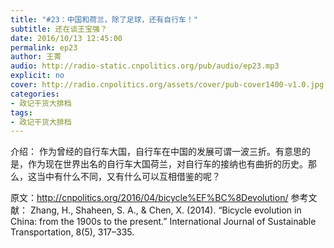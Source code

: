 ```yaml
---
title: "#23：中国和荷兰，除了足球，还有自行车！"
subtitle: 还在谈王宝强？
date: 2016/10/13 12:45:00
permalink: ep23
author: 王菁
audio: http://radio-static.cnpolitics.org/pub/audio/ep23.mp3
explicit: no
cover: http://radio.cnpolitics.org/assets/cover/pub-cover1400-v1.0.jpg
categories:
- 政记干货大排档
tags:
- 政记干货大排档
---
```


介绍： 作为曾经的自行车大国，自行车在中国的发展可谓一波三折。有意思的是，作为现在世界出名的自行车大国荷兰，对自行车的接纳也有曲折的历史。那么，这当中有什么不同，又有什么可以互相借鉴的呢？

原文：http://cnpolitics.org/2016/04/bicycle%EF%BC%8Devolution/
参考文献：
Zhang, H., Shaheen, S. A., & Chen, X. (2014). “Bicycle evolution in China: from the 1900s to the present.” International Journal of Sustainable Transportation, 8(5), 317–335.
